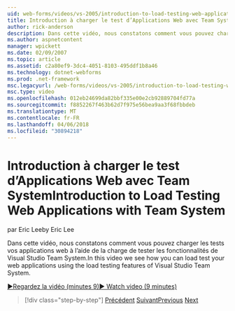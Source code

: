 ```yaml
---
uid: web-forms/videos/vs-2005/introduction-to-load-testing-web-applications-with-team-system
title: Introduction à charger le test d’Applications Web avec Team System | Documents Microsoft
author: rick-anderson
description: Dans cette vidéo, nous constatons comment vous pouvez charger les tests vos applications web à l’aide de la charge de tester les fonctionnalités de Visual Studio Team System.
ms.author: aspnetcontent
manager: wpickett
ms.date: 02/09/2007
ms.topic: article
ms.assetid: c2a80ef9-3dc4-4051-8103-495ddf1b8a46
ms.technology: dotnet-webforms
ms.prod: .net-framework
msc.legacyurl: /web-forms/videos/vs-2005/introduction-to-load-testing-web-applications-with-team-system
msc.type: video
ms.openlocfilehash: 012eb24699da82bbf335e00e2cb92889704fd77a
ms.sourcegitcommit: f8852267f463b62d7f975e56bea9aa3f68fbbdeb
ms.translationtype: MT
ms.contentlocale: fr-FR
ms.lasthandoff: 04/06/2018
ms.locfileid: "30894218"
---
```

<a name="introduction-to-load-testing-web-applications-with-team-system"></a><span data-ttu-id="182f3-103">Introduction à charger le test d’Applications Web avec Team System</span><span class="sxs-lookup"><span data-stu-id="182f3-103">Introduction to Load Testing Web Applications with Team System</span></span>
====================
<span data-ttu-id="182f3-104">par Eric Lee</span><span class="sxs-lookup"><span data-stu-id="182f3-104">by Eric Lee</span></span>

<span data-ttu-id="182f3-105">Dans cette vidéo, nous constatons comment vous pouvez charger les tests vos applications web à l’aide de la charge de tester les fonctionnalités de Visual Studio Team System.</span><span class="sxs-lookup"><span data-stu-id="182f3-105">In this video we see how you can load test your web applications using the load testing features of Visual Studio Team System.</span></span>

[<span data-ttu-id="182f3-106">&#9654;Regardez la vidéo (minutes 9)</span><span class="sxs-lookup"><span data-stu-id="182f3-106">&#9654; Watch video (9 minutes)</span></span>](https://channel9.msdn.com/Blogs/ASP-NET-Site-Videos/introduction-to-load-testing-web-applications-with-team-system)

> [!div class="step-by-step"]
> <span data-ttu-id="182f3-107">[Précédent](introduction-to-testing-web-applications-with-team-system.md)
> [Suivant](introduction-to-manual-testing-with-team-system.md)</span><span class="sxs-lookup"><span data-stu-id="182f3-107">[Previous](introduction-to-testing-web-applications-with-team-system.md)
[Next](introduction-to-manual-testing-with-team-system.md)</span></span>
